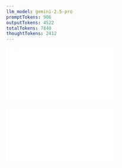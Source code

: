 ```yaml
---
llm_model: gemini-2.5-pro
promptTokens: 906
outputTokens: 4522
totalTokens: 7840
thoughtTokens: 2412
---
```


![@](steps/prompt.a26e0e8f.md)

![@](steps/response.324f3bca.md)